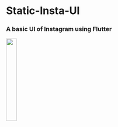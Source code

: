 # Static-Insta-UI
### A basic UI of Instagram using Flutter

<img src="https://user-images.githubusercontent.com/64307702/90342237-2b697f00-e024-11ea-9c79-8d5e91a6d7f5.png" width="24%">
